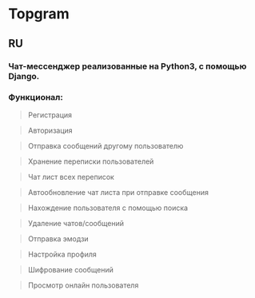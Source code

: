 # Topgram

## RU


### Чат-мессенджер реализованные на Python3, с помощью Django.

### Функционал:

>Регистрация

>Авторизация

>Отправка сообщений другому пользователю

>Хранение переписки пользователей

>Чат лист всех переписок

>Автообновление чат листа при отправке сообщения

>Нахождение пользователя с помощью поиска

>Удаление чатов/сообщений

>Отправка эмодзи

>Настройка профиля

>Шифрование сообщений

>Просмотр онлайн пользователя
